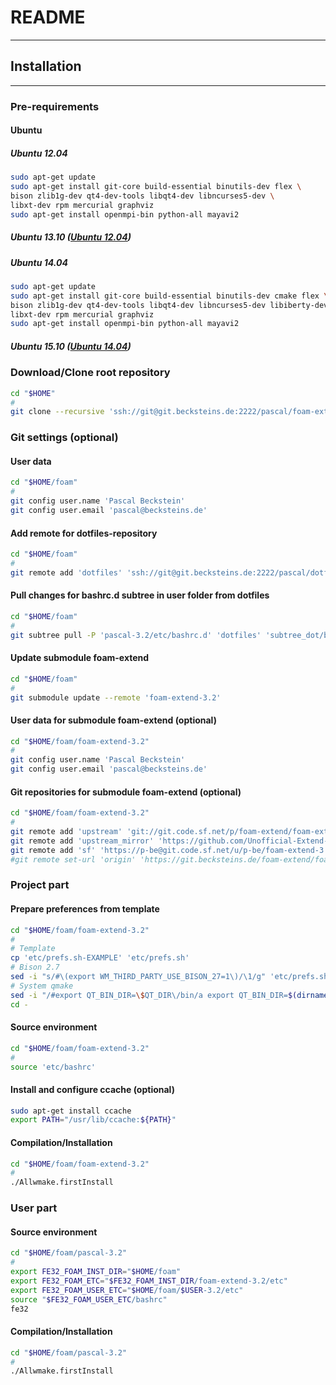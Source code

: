 # README
------

## Installation
------

### Pre-requirements

#### Ubuntu
##### Ubuntu 12.04 <a name="ubuntu1204"></a>
```bash
sudo apt-get update
sudo apt-get install git-core build-essential binutils-dev flex \
bison zlib1g-dev qt4-dev-tools libqt4-dev libncurses5-dev \
libxt-dev rpm mercurial graphviz
sudo apt-get install openmpi-bin python-all mayavi2
```
##### Ubuntu 13.10 <a name="ubuntu1310"></a> ([Ubuntu 12.04](#ubuntu1204))
##### Ubuntu 14.04 <a name="ubuntu1404"></a>
```bash
sudo apt-get update
sudo apt-get install git-core build-essential binutils-dev cmake flex \
bison zlib1g-dev qt4-dev-tools libqt4-dev libncurses5-dev libiberty-dev \
libxt-dev rpm mercurial graphviz
sudo apt-get install openmpi-bin python-all mayavi2
```
##### Ubuntu 15.10 <a name="ubuntu1510"></a> ([Ubuntu 14.04](#ubuntu1404))

### Download/Clone root repository

```bash
cd "$HOME"
#
git clone --recursive 'ssh://git@git.becksteins.de:2222/pascal/foam-extend.git' 'foam'
```

### Git settings (optional)

#### User data
```bash
cd "$HOME/foam"
#
git config user.name 'Pascal Beckstein'
git config user.email 'pascal@becksteins.de'
```
#### Add remote for dotfiles-repository
```bash
cd "$HOME/foam"
#
git remote add 'dotfiles' 'ssh://git@git.becksteins.de:2222/pascal/dotfiles.git'
```
#### Pull changes for bashrc.d subtree in user folder from dotfiles
```bash
cd "$HOME/foam"
#
git subtree pull -P 'pascal-3.2/etc/bashrc.d' 'dotfiles' 'subtree_dot/bashrc.d' --squash
```
#### Update submodule foam-extend
```bash
cd "$HOME/foam"
#
git submodule update --remote 'foam-extend-3.2'
```
#### User data for submodule foam-extend (optional)
```bash
cd "$HOME/foam/foam-extend-3.2"
#
git config user.name 'Pascal Beckstein'
git config user.email 'pascal@becksteins.de'
```
#### Git repositories for submodule foam-extend (optional)
```bash
cd "$HOME/foam/foam-extend-3.2"
#
git remote add 'upstream' 'git://git.code.sf.net/p/foam-extend/foam-extend-3.2'
git remote add 'upstream_mirror' 'https://github.com/Unofficial-Extend-Project-Mirror/foam-extend-foam-extend-3.2.git'
git remote add 'sf' 'https://p-be@git.code.sf.net/u/p-be/foam-extend-3.2'
#git remote set-url 'origin' 'https://git.becksteins.de/foam-extend/foam-extend-3.2'
```


### Project part


#### Prepare preferences from template
```bash
cd "$HOME/foam/foam-extend-3.2"
#
# Template
cp 'etc/prefs.sh-EXAMPLE' 'etc/prefs.sh'
# Bison 2.7
sed -i "s/#\(export WM_THIRD_PARTY_USE_BISON_27=1\)/\1/g" 'etc/prefs.sh'
# System qmake
sed -i "/#export QT_BIN_DIR=\$QT_DIR\/bin/a export QT_BIN_DIR=$(dirname $(which qmake))" 'etc/prefs.sh'
cd -
```
#### Source environment
```bash
cd "$HOME/foam/foam-extend-3.2"
#
source 'etc/bashrc'
```
#### Install and configure ccache (optional)
```bash
sudo apt-get install ccache
export PATH="/usr/lib/ccache:${PATH}"
```
#### Compilation/Installation
```bash
cd "$HOME/foam/foam-extend-3.2"
#
./Allwmake.firstInstall
```


### User part

#### Source environment
```bash
cd "$HOME/foam/pascal-3.2"
#
export FE32_FOAM_INST_DIR="$HOME/foam"
export FE32_FOAM_ETC="$FE32_FOAM_INST_DIR/foam-extend-3.2/etc"
export FE32_FOAM_USER_ETC="$HOME/foam/$USER-3.2/etc"
source "$FE32_FOAM_USER_ETC/bashrc"
fe32
```
#### Compilation/Installation
```bash
cd "$HOME/foam/pascal-3.2"
#
./Allwmake.firstInstall
```
